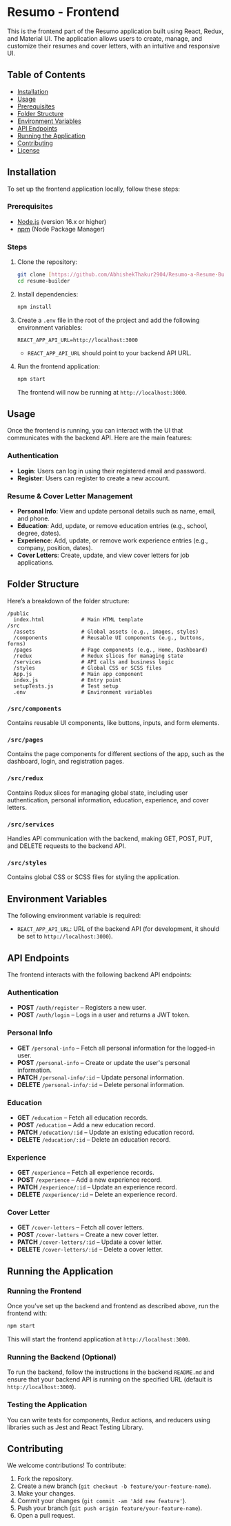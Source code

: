 # Resumo - Frontend

This is the frontend part of the Resumo application built using React, Redux, and Material UI. The application allows users to create, manage, and customize their resumes and cover letters, with an intuitive and responsive UI.

## Table of Contents

- [Installation](#installation)
- [Usage](#usage)
- [Prerequisites](#prerequisites)
- [Folder Structure](#folder-structure)
- [Environment Variables](#environment-variables)
- [API Endpoints](#api-endpoints)
- [Running the Application](#running-the-application)
- [Contributing](#contributing)
- [License](#license)

## Installation

To set up the frontend application locally, follow these steps:

### Prerequisites

- [Node.js](https://nodejs.org/) (version 16.x or higher)
- [npm](https://www.npmjs.com/) (Node Package Manager)

### Steps

1. Clone the repository:

   ```bash
   git clone [https://github.com/AbhishekThakur2904/Resumo-a-Resume-Building-Website.git]
   cd resume-builder
   ```

2. Install dependencies:

   ```bash
   npm install
   ```

3. Create a `.env` file in the root of the project and add the following environment variables:

   ```env
   REACT_APP_API_URL=http://localhost:3000
   ```

   - `REACT_APP_API_URL` should point to your backend API URL.

4. Run the frontend application:

   ```bash
   npm start
   ```

   The frontend will now be running at `http://localhost:3000`.

## Usage

Once the frontend is running, you can interact with the UI that communicates with the backend API. Here are the main features:

### Authentication

- **Login**: Users can log in using their registered email and password.
- **Register**: Users can register to create a new account.

### Resume & Cover Letter Management

- **Personal Info**: View and update personal details such as name, email, and phone.
- **Education**: Add, update, or remove education entries (e.g., school, degree, dates).
- **Experience**: Add, update, or remove work experience entries (e.g., company, position, dates).
- **Cover Letters**: Create, update, and view cover letters for job applications.

## Folder Structure

Here’s a breakdown of the folder structure:

```
/public
  index.html            # Main HTML template
/src
  /assets               # Global assets (e.g., images, styles)
  /components           # Reusable UI components (e.g., buttons, forms)
  /pages                # Page components (e.g., Home, Dashboard)
  /redux                # Redux slices for managing state
  /services             # API calls and business logic
  /styles               # Global CSS or SCSS files
  App.js                # Main app component
  index.js              # Entry point
  setupTests.js         # Test setup
  .env                  # Environment variables
```

### `/src/components`

Contains reusable UI components, like buttons, inputs, and form elements.

### `/src/pages`

Contains the page components for different sections of the app, such as the dashboard, login, and registration pages.

### `/src/redux`

Contains Redux slices for managing global state, including user authentication, personal information, education, experience, and cover letters.

### `/src/services`

Handles API communication with the backend, making GET, POST, PUT, and DELETE requests to the backend API.

### `/src/styles`

Contains global CSS or SCSS files for styling the application.

## Environment Variables

The following environment variable is required:

- `REACT_APP_API_URL`: URL of the backend API (for development, it should be set to `http://localhost:3000`).

## API Endpoints

The frontend interacts with the following backend API endpoints:

### Authentication

- **POST** `/auth/register` – Registers a new user.
- **POST** `/auth/login` – Logs in a user and returns a JWT token.

### Personal Info

- **GET** `/personal-info` – Fetch all personal information for the logged-in user.
- **POST** `/personal-info` – Create or update the user's personal information.
- **PATCH** `/personal-info/:id` – Update personal information.
- **DELETE** `/personal-info/:id` – Delete personal information.

### Education

- **GET** `/education` – Fetch all education records.
- **POST** `/education` – Add a new education record.
- **PATCH** `/education/:id` – Update an existing education record.
- **DELETE** `/education/:id` – Delete an education record.

### Experience

- **GET** `/experience` – Fetch all experience records.
- **POST** `/experience` – Add a new experience record.
- **PATCH** `/experience/:id` – Update an experience record.
- **DELETE** `/experience/:id` – Delete an experience record.

### Cover Letter

- **GET** `/cover-letters` – Fetch all cover letters.
- **POST** `/cover-letters` – Create a new cover letter.
- **PATCH** `/cover-letters/:id` – Update a cover letter.
- **DELETE** `/cover-letters/:id` – Delete a cover letter.

## Running the Application

### Running the Frontend

Once you’ve set up the backend and frontend as described above, run the frontend with:

```bash
npm start
```

This will start the frontend application at `http://localhost:3000`.

### Running the Backend (Optional)

To run the backend, follow the instructions in the backend `README.md` and ensure that your backend API is running on the specified URL (default is `http://localhost:3000`).

### Testing the Application

You can write tests for components, Redux actions, and reducers using libraries such as Jest and React Testing Library.

## Contributing

We welcome contributions! To contribute:

1. Fork the repository.
2. Create a new branch (`git checkout -b feature/your-feature-name`).
3. Make your changes.
4. Commit your changes (`git commit -am 'Add new feature'`).
5. Push your branch (`git push origin feature/your-feature-name`).
6. Open a pull request.

